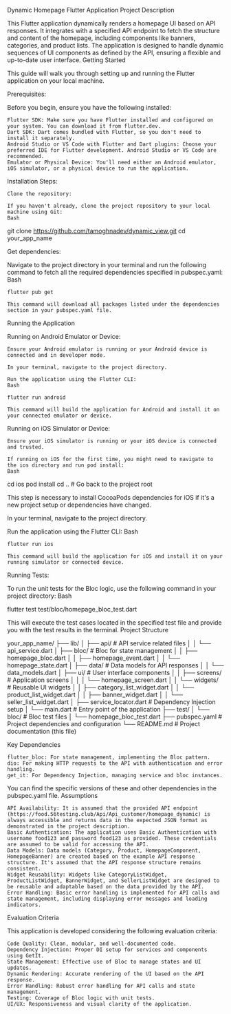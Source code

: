 Dynamic Homepage Flutter Application
Project Description

This Flutter application dynamically renders a homepage UI based on API responses. It integrates with a specified API endpoint to fetch the structure and content of the homepage, including components like banners, categories, and product lists. The application is designed to handle dynamic sequences of UI components as defined by the API, ensuring a flexible and up-to-date user interface.
Getting Started

This guide will walk you through setting up and running the Flutter application on your local machine.

Prerequisites:

Before you begin, ensure you have the following installed:

    Flutter SDK: Make sure you have Flutter installed and configured on your system. You can download it from flutter.dev.
    Dart SDK: Dart comes bundled with Flutter, so you don't need to install it separately.
    Android Studio or VS Code with Flutter and Dart plugins: Choose your preferred IDE for Flutter development. Android Studio or VS Code are recommended.
    Emulator or Physical Device: You'll need either an Android emulator, iOS simulator, or a physical device to run the application.

Installation Steps:

    Clone the repository:

    If you haven't already, clone the project repository to your local machine using Git:
    Bash

git clone https://github.com/tamoghnadev/dynamic_view.git
cd your_app_name

Get dependencies:

Navigate to the project directory in your terminal and run the following command to fetch all the required dependencies specified in pubspec.yaml:
Bash

    flutter pub get

    This command will download all packages listed under the dependencies section in your pubspec.yaml file.

Running the Application

Running on Android Emulator or Device:

    Ensure your Android emulator is running or your Android device is connected and in developer mode.

    In your terminal, navigate to the project directory.

    Run the application using the Flutter CLI:
    Bash

    flutter run android

    This command will build the application for Android and install it on your connected emulator or device.

Running on iOS Simulator or Device:

    Ensure your iOS simulator is running or your iOS device is connected and trusted.

    If running on iOS for the first time, you might need to navigate to the ios directory and run pod install:
    Bash

cd ios
pod install
cd .. # Go back to the project root

This step is necessary to install CocoaPods dependencies for iOS if it's a new project setup or dependencies have changed.

In your terminal, navigate to the project directory.

Run the application using the Flutter CLI:
Bash

    flutter run ios

    This command will build the application for iOS and install it on your running simulator or connected device.

Running Tests:

To run the unit tests for the Bloc logic, use the following command in your project directory:
Bash

flutter test test/bloc/homepage_bloc_test.dart

This will execute the test cases located in the specified test file and provide you with the test results in the terminal.
Project Structure

your_app_name/
├── lib/
│   ├── api/                      # API service related files
│   │   └── api_service.dart
│   ├── bloc/                     # Bloc for state management
│   │   ├── homepage_bloc.dart
│   │   ├── homepage_event.dart
│   │   └── homepage_state.dart
│   ├── data/                     # Data models for API responses
│   │   └── data_models.dart
│   ├── ui/                       # User interface components
│   │   ├── screens/              # Application screens
│   │   │   └── homepage_screen.dart
│   │   └── widgets/              # Reusable UI widgets
│   │       ├── category_list_widget.dart
│   │       └── product_list_widget.dart
│   │       ├── banner_widget.dart
│   │       └── seller_list_widget.dart
│   ├── service_locator.dart      # Dependency Injection setup
│   └── main.dart                 # Entry point of the application
├── test/
│   └── bloc/                 # Bloc test files
│       └── homepage_bloc_test.dart
├── pubspec.yaml                # Project dependencies and configuration
└── README.md                   # Project documentation (this file)

Key Dependencies

    flutter_bloc: For state management, implementing the Bloc pattern.
    dio: For making HTTP requests to the API with authentication and error handling.
    get_it: For Dependency Injection, managing service and bloc instances.

You can find the specific versions of these and other dependencies in the pubspec.yaml file.
Assumptions

    API Availability: It is assumed that the provided API endpoint (https://food.56testing.club/Api/Api_customer/homepage_dynamic) is always accessible and returns data in the expected JSON format as demonstrated in the project description.
    Basic Authentication: The application uses Basic Authentication with username food123 and password food123 as provided. These credentials are assumed to be valid for accessing the API.
    Data Models: Data models (Category, Product, HomepageComponent, HomepageBanner) are created based on the example API response structure. It's assumed that the API response structure remains consistent.
    Widget Reusability: Widgets like CategoryListWidget, ProductListWidget, BannerWidget, and SellerListWidget are designed to be reusable and adaptable based on the data provided by the API.
    Error Handling: Basic error handling is implemented for API calls and state management, including displaying error messages and loading indicators.

Evaluation Criteria

This application is developed considering the following evaluation criteria:

    Code Quality: Clean, modular, and well-documented code.
    Dependency Injection: Proper DI setup for services and components using GetIt.
    State Management: Effective use of Bloc to manage states and UI updates.
    Dynamic Rendering: Accurate rendering of the UI based on the API response.
    Error Handling: Robust error handling for API calls and state management.
    Testing: Coverage of Bloc logic with unit tests.
    UI/UX: Responsiveness and visual clarity of the application.
